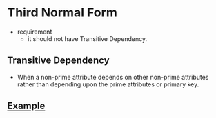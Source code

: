 # Third Normal Form
* requirement
    * it should not have Transitive Dependency.


## Transitive Dependency
* When a non-prime attribute depends on other non-prime attributes rather than depending upon the prime attributes or primary key.

## [Example](https://www.studytonight.com/dbms/third-normal-form.php)
